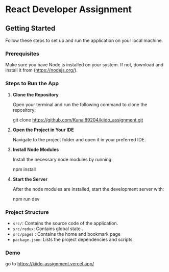 # React Developer Assignment

## Getting Started

Follow these steps to set up and run the application on your local machine.

### Prerequisites

Make sure you have Node.js installed on your system. If not, download and install it from (https://nodejs.org/).

### Steps to Run the App

1. **Clone the Repository**

   Open your terminal and run the following command to clone the repository:

  
   git clone https://github.com/Kunal89204/kiido_assignment.git
   

2. **Open the Project in Your IDE**

   Navigate to the project folder and open it in your preferred IDE.

3. **Install Node Modules**

   Install the necessary node modules by running:

   
   npm install
 

4. **Start the Server**

   After the node modules are installed, start the development server with:

   npm run dev
 

### Project Structure

- `src/`: Contains the source code of the application.
- `src/redux`: Contains global state .
- `src/pages` : Contains the home and bookmark page
- `package.json`: Lists the project dependencies and scripts.

### Demo

go to https://kiido-assignment.vercel.app/